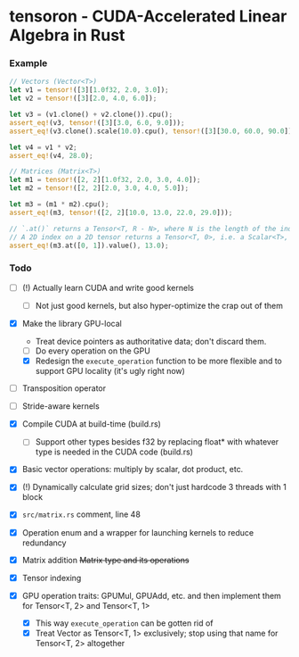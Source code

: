 # tensoron - CUDA-Accelerated Linear Algebra in Rust

### Example
```rust
// Vectors (Vector<T>)
let v1 = tensor!([3][1.0f32, 2.0, 3.0]);
let v2 = tensor!([3][2.0, 4.0, 6.0]);

let v3 = (v1.clone() + v2.clone()).cpu();
assert_eq!(v3, tensor!([3][3.0, 6.0, 9.0]));
assert_eq!(v3.clone().scale(10.0).cpu(), tensor!([3][30.0, 60.0, 90.0]));

let v4 = v1 * v2;
assert_eq!(v4, 28.0);

// Matrices (Matrix<T>)
let m1 = tensor!([2, 2][1.0f32, 2.0, 3.0, 4.0]);
let m2 = tensor!([2, 2][2.0, 3.0, 4.0, 5.0]);

let m3 = (m1 * m2).cpu();
assert_eq!(m3, tensor!([2, 2][10.0, 13.0, 22.0, 29.0]));

// `.at()` returns a Tensor<T, R - N>, where N is the length of the index array.
// A 2D index on a 2D tensor returns a Tensor<T, 0>, i.e. a Scalar<T>, on which you can call `.value()`.
assert_eq!(m3.at([0, 1]).value(), 13.0);
```

### Todo
- [ ] (!) Actually learn CUDA and write good kernels
    - [ ] Not just good kernels, but also hyper-optimize the crap out of them
- [x] Make the library GPU-local
    - Treat device pointers as authoritative data; don't discard them.
    - [ ] Do every operation on the GPU
    - [x] Redesign the `execute_operation` function to be more flexible and to support GPU locality (it's ugly right now)
- [ ] Transposition operator
- [ ] Stride-aware kernels

- [x] Compile CUDA at build-time (build.rs)
    - [ ] Support other types besides f32 by replacing float* with whatever type is needed in the CUDA code (build.rs)

- [x] Basic vector operations: multiply by scalar, dot product, etc.
- [x] (!) Dynamically calculate grid sizes; don't just hardcode 3 threads with 1 block
- [x] `src/matrix.rs` comment, line 48
- [x] Operation enum and a wrapper for launching kernels to reduce redundancy
- [x] Matrix addition ~~Matrix type and its operations~~
- [x] Tensor indexing
- [x] GPU operation traits: GPUMul, GPUAdd, etc. and then implement them for Tensor<T, 2> and Tensor<T, 1>
    - [x] This way `execute_operation` can be gotten rid of
    - [x] Treat Vector<T> as Tensor<T, 1> exclusively; stop using that name for Tensor<T, 2> altogether

